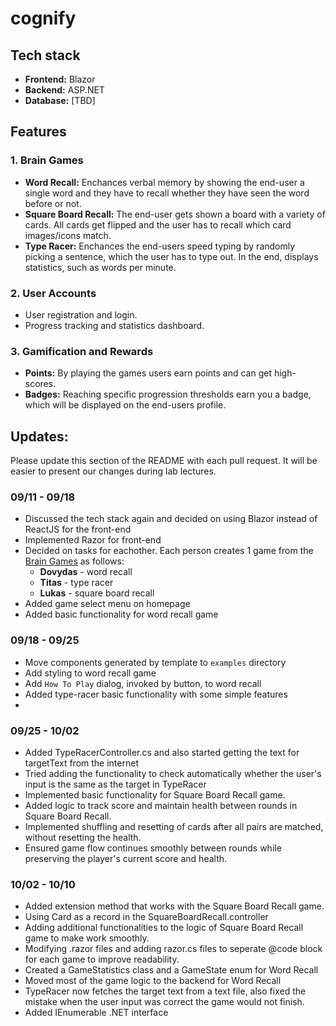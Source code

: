 # cognify

## Tech stack

- __Frontend:__ Blazor
- __Backend:__ ASP.NET
- __Database:__ [TBD]

## Features

### __1. Brain Games__
- __Word Recall:__ Enchances verbal memory by showing the end-user a single word and they have to recall whether they have seen the word before or not.
- __Square Board Recall:__ The end-user gets shown a board with a variety of cards. All cards get flipped and the user has to recall which card images/icons match.
- __Type Racer:__ Enchances the end-users speed typing by randomly picking a sentence, which the user has to type out. In the end, displays statistics, such as words   per minute.

### __2. User Accounts__
- User registration and login.
- Progress tracking and statistics dashboard.

### __3. Gamification and Rewards__
- __Points:__ By playing the games users earn points and can get high-scores.
- __Badges:__ Reaching specific progression thresholds earn you a badge, which will be displayed on the end-users profile.

## Updates:
Please update this section of the README with each pull request. It will be easier to present our changes during lab lectures.

### 09/11 - 09/18
- Discussed the tech stack again and decided on using Blazor instead of ReactJS for the front-end
- Implemented Razor for front-end
- Decided on tasks for eachother. Each person creates 1 game from the [Brain Games](#1-brain-games) as follows:
    - __Dovydas__ - word recall
    - __Titas__ - type racer
    - __Lukas__ - square board recall
- Added game select menu on homepage
- Added basic functionality for word recall game

### 09/18 - 09/25
- Move components generated by template to `examples` directory
- Add styling to word recall game
- Add `How To Play` dialog, invoked by button, to word recall
- Added type-racer basic functionality with some simple features
- 
### 09/25 - 10/02
- Added TypeRacerController.cs and also started getting the text for targetText from the internet
- Tried adding the functionality to check automatically whether the user's input is the same as the target in TypeRacer
- Implemented basic functionality for Square Board Recall game.
- Added logic to track score and maintain health between rounds in Square Board Recall.
- Implemented shuffling and resetting of cards after all pairs are matched, without resetting the health.
- Ensured game flow continues smoothly between rounds while preserving the player's current score and health.

### 10/02 - 10/10
- Added extension method that works with the Square Board Recall game.
- Using Card as a record in the SquareBoardRecall.controller
- Adding additional functionalities to the logic of Square Board Recall game to make work smoothly.
- Modifying .razor files and adding razor.cs files to seperate @code block for each game to improve readability.
- Created a GameStatistics class and a GameState enum for Word Recall
- Moved most of the game logic to the backend for Word Recall
- TypeRacer now fetches the target text from a text file, also fixed the mistake when the user input was correct the game would not finish.
- Added IEnumerable .NET interface
